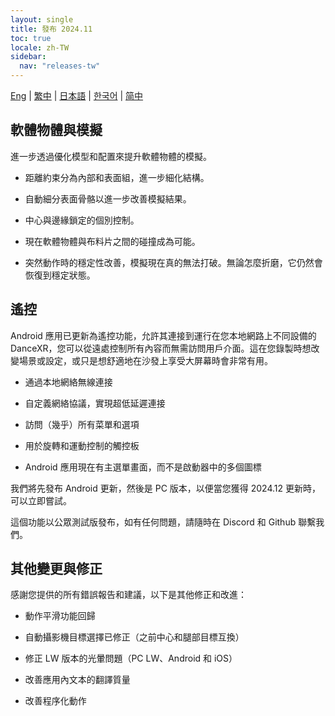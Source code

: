 ```yaml
---
layout: single
title: 發布 2024.11
toc: true
locale: zh-TW
sidebar:
  nav: "releases-tw"
---
```

[Eng](/dancexr/releases/2024.12) | [繁中](/tw/dancexr/releases/2024.12) | [日本語](/jp/dancexr/releases/2024.12) | [한국어](/kr/dancexr/releases/2024.12) | [简中](/zh/dancexr/releases/2024.12)

## 軟體物體與模擬

進一步透過優化模型和配置來提升軟體物體的模擬。

* 距離約束分為內部和表面組，進一步細化結構。

* 自動細分表面骨骼以進一步改善模擬結果。

* 中心與邊緣鎖定的個別控制。

* 現在軟體物體與布料片之間的碰撞成為可能。

* 突然動作時的穩定性改善，模擬現在真的無法打破。無論怎麼折磨，它仍然會恢復到穩定狀態。

## 遙控

Android 應用已更新為遙控功能，允許其連接到運行在您本地網路上不同設備的 DanceXR，您可以從遠處控制所有內容而無需訪問用戶介面。這在您錄製時想改變場景或設定，或只是想舒適地在沙發上享受大屏幕時會非常有用。

* 通過本地網絡無線連接

* 自定義網絡協議，實現超低延遲連接

* 訪問（幾乎）所有菜單和選項

* 用於旋轉和運動控制的觸控板

* Android 應用現在有主選單畫面，而不是啟動器中的多個圖標

我們將先發布 Android 更新，然後是 PC 版本，以便當您獲得 2024.12 更新時，可以立即嘗試。

這個功能以公眾測試版發布，如有任何問題，請隨時在 Discord 和 Github 聯繫我們。

## 其他變更與修正

感謝您提供的所有錯誤報告和建議，以下是其他修正和改進：

* 動作平滑功能回歸

* 自動攝影機目標選擇已修正（之前中心和腿部目標互換）

* 修正 LW 版本的光暈問題（PC LW、Android 和 iOS）

* 改善應用內文本的翻譯質量

* 改善程序化動作